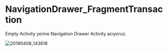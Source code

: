 # NavigationDrawer_FragmentTransaction

Empty Activity yerine Navigation Drawer Activity acıyoruz.

![20190408_143618](https://user-images.githubusercontent.com/33760141/55721558-55f90000-5a0c-11e9-9d59-af835a201ae9.gif)
